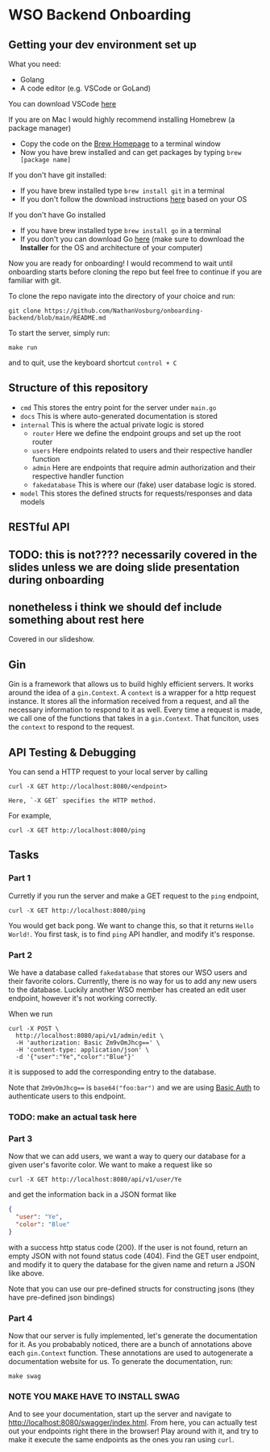 # WSO Backend Onboarding

## Getting your dev environment set up
What you need:
- Golang
- A code editor (e.g. VSCode or GoLand)

You can download VSCode [here](https://code.visualstudio.com/)

If you are on Mac I would highly recommend installing Homebrew (a package manager)
- Copy the code on the [Brew Homepage](https://brew.sh/) to a terminal window
- Now you have brew installed and can get packages by typing `brew [package name]`

If you don't have git installed:
- If you have brew installed type `brew install git` in a terminal
- If you don't follow the download instructions [here](https://git-scm.com/downloads) based on your OS

If you don't have Go installed
- If you have brew installed type `brew install go` in a terminal
- If you don't you can download Go [here](https://go.dev/dl/) (make sure to download the **Installer** for the OS and architecture of your computer)

Now you are ready for onboarding! I would recommend to wait until onboarding starts before cloning the repo but feel free to continue if you are familiar with git.

To clone the repo navigate into the directory of your choice and run:
```console
git clone https://github.com/NathanVosburg/onboarding-backend/blob/main/README.md
```

To start the server, simply run:
```console
make run
```
and to quit, use the keyboard shortcut `control + C`

## Structure of this repository

- `cmd` This stores the entry point for the server under `main.go`
- `docs` This is where auto-generated documentation is stored
- `internal` This is where the actual private logic is stored
  - `router` Here we define the endpoint groups and set up the root router
  - `users` Here endpoints related to users and their respective handler function
  - `admin` Here are endpoints that require admin authorization and their respective handler function
  - `fakedatabase` This is where our (fake) user database logic is stored.
- `model`  This stores the defined structs for requests/responses and data models

## RESTful API

## TODO: this is not???? necessarily covered in the slides unless we are doing slide presentation during onboarding
## nonetheless i think we should def include something about rest here
Covered in our slideshow. 

## Gin

Gin is a framework that allows us to build highly efficient servers. It works around the idea of a `gin.Context`. A `context` is a wrapper for a http request instance. It stores all the information received from a request, and all the necessary information to respond to it as well. Every time a request is made, we call one of the functions that takes in a `gin.Context`. That funciton, uses the `context` to respond to the request.

## API Testing & Debugging

You can send a HTTP request to your local server by calling

```console
curl -X GET http://localhost:8080/<endpoint>

Here, `-X GET` specifies the HTTP method.

```
For example,
```console
curl -X GET http://localhost:8080/ping
```

## Tasks

### Part 1

Curretly if you run the server and make a GET request to the `ping` endpoint,

```console
curl -X GET http://localhost:8080/ping
```
You would get back pong. We want to change this, so that it returns `Hello World!`. You first task, is to find `ping` API handler, and modify it's response.

### Part 2

We have a database called `fakedatabase` that stores our WSO users and their favorite colors. Currently, there is no way for us to add any new users to the database. Luckily another WSO member has created an edit user endpoint, however it's not working correctly.

When we run
```console
curl -X POST \
  http://localhost:8080/api/v1/admin/edit \
  -H 'authorization: Basic Zm9vOmJhcg==' \
  -H 'content-type: application/json' \
  -d '{"user":"Ye","color":"Blue"}'
```
it is supposed to add the corresponding entry to the database.

Note that `Zm9vOmJhcg==` is `base64("foo:bar")` and we are using [Basic Auth](https://en.wikipedia.org/wiki/Basic_access_authentication) to authenticate users to this endpoint.
### TODO: make an actual task here

### Part 3

Now that we can add users, we want a way to query our database for a given user's favorite color. We want to make a request like so
```console
curl -X GET http://localhost:8080/api/v1/user/Ye
```
and get the information back in a JSON format like

```json
{
  "user": "Ye",
  "color": "Blue"
}
```
with a success http status code (200). If the user is not found, return an empty JSON with not found status code (404). Find the GET user endpoint, and modify it to query the database for the given name and return a JSON like above.

Note that you can use our pre-defined structs for constructing jsons (they have pre-defined json bindings)

### Part 4

Now that our server is fully implemented, let's generate the documentation for it. As you probabably noticed, there are a bunch of annotations above each `gin.Context` function. These annotations are used to autogenerate a documentation website for us.
To generate the documentation, run:
```console
make swag
```
### NOTE YOU MAKE HAVE TO INSTALL SWAG
And to see your documentation, start up the server and navigate to
[http://localhost:8080/swagger/index.html](http://localhost:8080/swagger/index.html).
From here, you can actually test out your endpoints right there in the browser! Play around with it, and try to make it execute the same endpoints as the ones you ran using `curl`.
